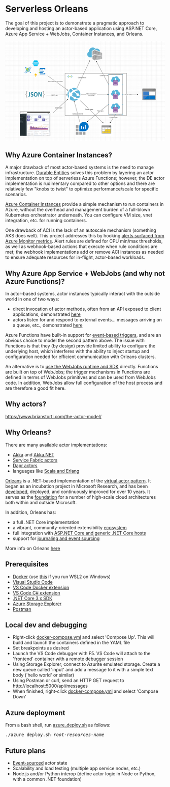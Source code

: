 # Serverless Orleans

The goal of this project is to demonstrate a pragmatic approach to developing and hosting an actor-based application using ASP.NET Core, Azure App Service + WebJobs, Container Instances, and Orleans.

![architecture](./architecture.png)

## Why Azure Container Instances?

A major drawback of most actor-based systems is the need to manage infrastructure. [Durable Entities](https://docs.microsoft.com/en-us/azure/azure-functions/durable/durable-functions-entities?tabs=csharp) solves this problem by layering an actor implementation on top of serverless Azure Functions; however, the DE actor implementation is rudimentary compared to other options and there are relatively few "knobs to twist" to optimize performance/scale for specific scenarios.

[Azure Container Instances](https://docs.microsoft.com/en-us/azure/container-instances/) provide a simple mechanism to run containers in Azure, without the overhead and management burden of a full-blown Kubernetes orchestrator underneath. You can configure VM size, vnet integration, etc. for running containers.

One drawback of ACI is the lack of an autoscale mechanism (something AKS does well). This project addresses this by hooking [alerts surfaced from Azure Monitor metrics](https://docs.microsoft.com/en-us/azure/azure-monitor/platform/alerts-metric). Alert rules are defined for CPU min/max thresholds, as well as webhook-based actions that execute when rule conditions are met; the webhook implementations add or remove ACI instances as needed to ensure adequate resources for in-flight, actor-based workloads.

## Why Azure App Service + WebJobs (and why not Azure Functions)?

In actor-based systems, actor instances typically interact with the outside world in one of two ways:

- direct invocation of actor methods, often from an API exposed to client applications, demonstrated [here](./host/MessagesController.cs)
- actors listen for and respond to external events... messages arriving on a queue, etc., demonstrated [here](./host/MessagesListener.cs)

Azure Functions have built-in support for [event-based triggers](https://docs.microsoft.com/en-us/azure/azure-functions/functions-triggers-bindings), and are an obvious choice to model the second pattern above. The issue with Functions is that they (by design) provide limited ability to configure the underlying host, which interferes with the ability to inject startup and configuration needed for efficient communication with Orleans clusters.

An alternative is to [use the WebJobs runtime and SDK](https://docs.microsoft.com/en-us/azure/app-service/webjobs-sdk-how-to) directly. Functions are built on top of WebJobs; the trigger mechanisms in Functions are defined in terms of WebJobs primitives and can be used from WebJobs code. In addition, WebJobs allow full configuration of the host process and are therefore a good fit here.

## Why actors?

https://www.brianstorti.com/the-actor-model/

## Why Orleans?

There are many available actor implementations:

- [Akka](https://akka.io/) and [Akka.NET](https://getakka.net/)
- [Service Fabric actors](https://docs.microsoft.com/en-us/azure/service-fabric/service-fabric-reliable-actors-introduction)
- [Dapr actors](https://github.com/dapr/docs/tree/master/concepts/actors#actors-in-dapr)
- languages like [Scala and Erlang](https://medium.com/@emqtt/erlang-vs-scala-5b5190326ef5)

[Orleans](https://dotnet.github.io/orleans/Documentation/index.html) is a .NET-based implementation of the [virtual actor pattern](https://www.microsoft.com/en-us/research/publication/orleans-distributed-virtual-actors-for-programmability-and-scalability/). It began as an incubation project in Microsoft Research, and has been [developed](https://github.com/dotnet/orleans), deployed, and continuously improved for over 10 years. It serves as the [foundation](https://dotnet.github.io/orleans/Community/Who-Is-Using-Orleans.html) for a number of high-scale cloud architectures both within and outside Microsoft.

In addition, Orleans has:

- a full .NET Core implementation
- a vibrant, community-oriented extensibility [ecosystem](https://github.com/OrleansContrib)
- full integration with [ASP.NET Core and generic .NET Core hosts](https://dotnet.github.io/orleans/Documentation/clusters_and_clients/configuration_guide/server_configuration.html)
- support for [journaling and event sourcing](https://dotnet.github.io/orleans/Documentation/grains/event_sourcing/index.html)

More info on Orleans [here](https://dotnet.github.io/orleans/Documentation/resources/links.html)

## Prerequisites

- [Docker](https://docs.docker.com/get-docker/) (use [this](https://docs.docker.com/docker-for-windows/wsl-tech-preview/) if you run WSL2 on Windows)
- [Visual Studio Code](https://code.visualstudio.com/download)
- [VS Code Docker extension](https://marketplace.visualstudio.com/items?itemName=ms-azuretools.vscode-docker)
- [VS Code C# extension](https://marketplace.visualstudio.com/items?itemName=ms-dotnettools.csharp)
- [.NET Core 3.x SDK](https://dotnet.microsoft.com/download)
- [Azure Storage Explorer](https://azure.microsoft.com/en-us/features/storage-explorer/)
- [Postman](https://www.postman.com/)

## Local dev and debugging

- Right-click [docker-compose.yml](./docker-compose.yml) and select 'Compose Up'. This will build and launch the containers defined in the YAML file
- Set breakpoints as desired
- Launch the VS Code debugger with F5. VS Code will attach to the 'frontend' container with a remote debugger session
- Using Storage Explorer, connect to Azurite emulated storage. Create a new queue called 'input' and add a message to it with a simple text body ('hello world' or similar)
- Using Postman or curl, send an HTTP GET request to http://localhost:5000/api/messages
- When finished, right-click [docker-compose.yml](./docker-compose.yml) and select 'Compose Down'

## Azure deployment

From a bash shell, run [azure_deploy.sh](./azure_deploy.sh) as follows:

<pre>
./azure_deploy.sh <i>root-resources-name</i>
</pre>

## Future plans

- [Event-sourced](https://dotnet.github.io/orleans/Documentation/grains/event_sourcing/index.html) actor state
- Scalability and load testing (multiple app service nodes, etc.)
- Node.js and/or Python interop (define actor logic in Node or Python, with a common .NET foundation)
